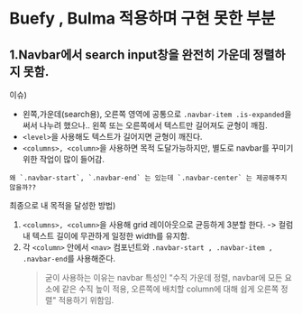 # Buefy , Bulma 적용하며 구현 못한 부분

## 1.Navbar에서 search input창을 완전히 가운데 정렬하지 못함.

이슈)
- 왼쪽,가운데(search용), 오른쪽 영역에 공통으로 `.navbar-item .is-expanded`을 써서 나누려 했으나.. 왼쪽 또는 오른쪽에서 텍스트만 길어져도 균형이 깨짐.
- `<level>`을 사용해도 텍스트가 길어지면 균형이 깨진다.
- `<columns>, <column>`을 사용하면 목적 도달가능하지만, 별도로 navbar를 꾸미기위한 작업이 많이 들어감.
```
왜 `.navbar-start`, `.navbar-end` 는 있는데 `.navbar-center` 는 제공해주지 않을까??
```

최종으로 내 목적을 달성한 방법)
1. `<columns>, <column>`을 사용해 grid 레이아웃으로 균등하게 3분할 한다. -> 컬럼 내 텍스트 길이에 무관하게 일정한 width를 유지함.
2. 각 `<column>` 안에서 `<nav>` 컴포넌트와 `.navbar-start , .navbar-item , .navbar-end`를 사용해준다.
    > 굳이 사용하는 이유는 navbar 특성인 "수직 가운데 정렬, navbar에 모든 요소에 같은 수직 높이 적용, 오른쪽에 배치할 column에 대해 쉽게 오른쪽 정렬" 적용하기 위함임.